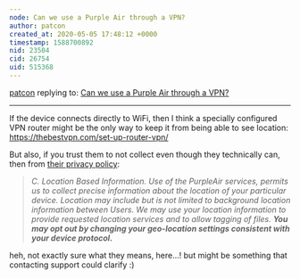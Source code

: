 ```yaml
---
node: Can we use a Purple Air through a VPN? 
author: patcon
created_at: 2020-05-05 17:48:12 +0000
timestamp: 1588700892
nid: 23504
cid: 26754
uid: 515368
---
```




[patcon](../profile/patcon) replying to: [Can we use a Purple Air through a VPN? ](../notes/stevie/04-28-2020/can-we-use-a-purple-air-through-a-vpn)

----
If the device connects directly to WiFi, then I think a specially configured VPN router might be the only way to keep it from being able to see location:
https://thebestvpn.com/set-up-router-vpn/

But also, if you trust them to not collect even though they technically can, then from [their privacy policy](https://www2.purpleair.com/policies/privacy-policy): 

> _C. Location Based Information. Use of the PurpleAir services, permits us to collect precise information about the location of your particular device. Location may include but is not limited to background location information between Users. We may use your location information to provide requested location services and to allow tagging of files. **You may opt out by changing your geo-location settings consistent with your device protocol.**_

heh, not exactly sure what they means, here...! but might be something that contacting support could clarify :)